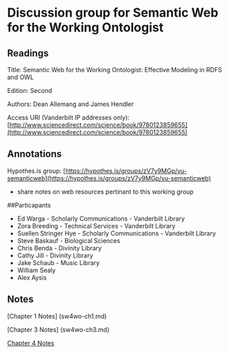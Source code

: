 # Discussion group for Semantic Web for the Working Ontologist

## Readings
Title: Semantic Web for the Working Ontologist: Effective Modeling in RDFS and OWL

Edition: Second

Authors: Dean Allemang and James Hendler

Access URI (Vanderbilt IP addresses only): [http://www.sciencedirect.com/science/book/9780123859655](http://www.sciencedirect.com/science/book/9780123859655)

## Annotations
Hypothes.is group: [https://hypothes.is/groups/zV7y9MGp/vu-semanticweb](https://hypothes.is/groups/zV7y9MGp/vu-semanticweb)
 - share notes on web resources pertinant to this working group

##Particapants
  * Ed Warga - Scholarly Communications - Vanderbilt Library
  * Zora Breeding - Technical Services - Vanderbilt Library
  * Suellen Stringer Hye - Scholarly Communications - Vanderbilt Library
  * Steve Baskauf - Biological Sciences
  * Chris Benda - Divinity Library
  * Cathy Jill - Divinity Library
  * Jake Schaub - Music Library
  * William Sealy
  * Alex Aysis

## Notes
[Chapter 1 Notes] (sw4wo-ch1.md)

[Chapter 3 Notes] (sw4wo-ch3.md)

[Chapter 4 Notes](sw4wo-ch4.md)


